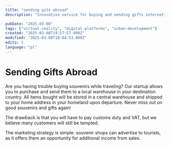 ```yaml
---
title: "sending gits abroad"
description: "Innovative service for buying and sending gifts internationally"

pubDate: "2025-03-08"
tags: ["virtual-reality", "digital-platforms", "urban-development"]
created: "2025-03-08T14:57:57.000Z"
modified: "2025-03-08T18:04:53.000Z"
edits: 5
language: "pl"
---
```


# Sending Gifts Abroad

Are you having trouble buying souvenirs while traveling? Our startup allows you to purchase and send them to a local warehouse in your destination country. All items bought will be stored in a central warehouse and shipped to your home address in your homeland upon departure. Never miss out on good souvenirs and gifts again!

The drawback is that you will have to pay customs duty and VAT, but we believe many customers will still be tempted.

The marketing strategy is simple: souvenir shops can advertise to tourists, as it offers them an opportunity for additional income from sales.